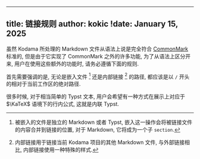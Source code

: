 
---
title: 链接规则
author: kokic
!date: January 15, 2025
---

虽然 Kodama 所处理的 Markdown 文件从语法上说是完全符合 [CommonMark](https://commonmark.org) 标准的, 但是由于它实现了 CommonMark 之外的许多功能, 为了从语法上区分开来, 用户在使用这些额外的功能时, 请务必遵循下面的规则. 

首先需要强调的是, 无论是嵌入文件 [^embed-link] 还是内部链接 [^local-link] 的路径, 都应该是以 `/` 开头的相对于当前工作区的绝对路径. 

[](/tutorials/embed-syntax.md#:embed)

很多时候, 对于相当简单的 Typst 文本, 用户会希望有一种方式在展示上对应于 $\KaTeX$ 语境下的行内公式, 这就是内联 Typst. 

[](/tutorials/inline-syntax.md#:embed)

[^embed-link]: 被嵌入的文件是独立的 Markdown 或者 Typst, 嵌入这一操作会将被链接文件的内容合并到链接的位置, 对于 Markdown, 它将成为一个子 `section`. 

[^local-link]: 内部链接用于链接当前 Kodama 项目的其他 Markdown 文件, 与外部链接相比, 内部链接使用一种特殊的样式. 
